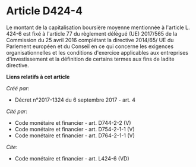 # Article D424-4

Le montant de la capitalisation boursière moyenne mentionnée à l'article L. 424-6 est fixé à l'article 77 du règlement
délégué (UE) 2017/565 de la Commission du 25 avril 2016 complétant la directive 2014/65/ UE du Parlement européen et du
Conseil en ce qui concerne les exigences organisationnelles et les conditions d'exercice applicables aux entreprises
d'investissement et la définition de certains termes aux fins de ladite directive.

**Liens relatifs à cet article**

_Créé par_:

  - Décret n°2017-1324 du 6 septembre 2017 - art. 4

_Cité par_:

  - Code monétaire et financier - art. D744-2-2 (V)
  - Code monétaire et financier - art. D754-2-1-1 (V)
  - Code monétaire et financier - art. D764-2-1-1 (V)

_Cite_:

  - Code monétaire et financier - art. L424-6 (VD)
